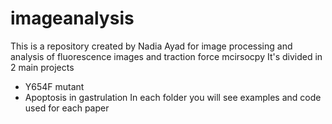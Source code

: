 # imageanalysis
This is a repository created by Nadia Ayad for image processing and analysis of fluorescence images and traction force mcirsocpy
It's divided in 2 main projects
- Y654F mutant
- Apoptosis in gastrulation
In each folder you will see examples and code used for each paper

